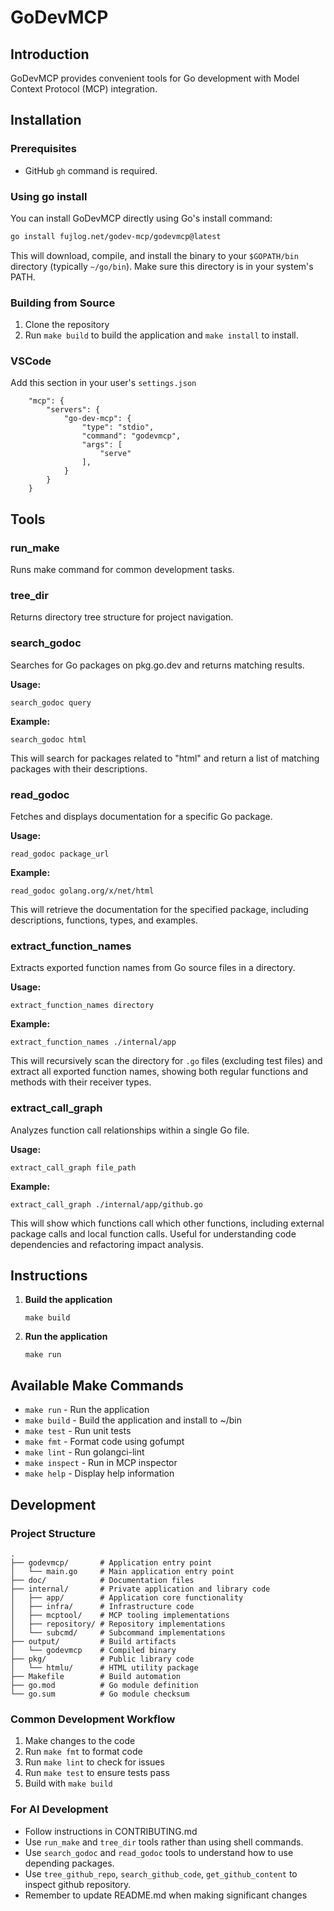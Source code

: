 # GoDevMCP

## Introduction

GoDevMCP provides convenient tools for Go development with Model Context Protocol (MCP) integration.

## Installation

### Prerequisites

- GitHub `gh` command is required.

### Using go install

You can install GoDevMCP directly using Go's install command:

```bash
go install fujlog.net/godev-mcp/godevmcp@latest
```

This will download, compile, and install the binary to your `$GOPATH/bin` directory (typically `~/go/bin`). Make sure this directory is in your system's PATH.

### Building from Source

1. Clone the repository
2. Run `make build` to build the application and `make install` to install.

### VSCode

Add this section in your user's `settings.json`
```
    "mcp": {
        "servers": {
            "go-dev-mcp": {
                "type": "stdio",
                "command": "godevmcp",
                "args": [
                    "serve"
                ],
            }
        }
    }
```

## Tools

### run_make

Runs make command for common development tasks.

### tree_dir

Returns directory tree structure for project navigation.

### search_godoc

Searches for Go packages on pkg.go.dev and returns matching results.

**Usage:**
```
search_godoc query
```

**Example:**
```
search_godoc html
```

This will search for packages related to "html" and return a list of matching packages with their descriptions.

### read_godoc

Fetches and displays documentation for a specific Go package.

**Usage:**
```
read_godoc package_url
```

**Example:**
```
read_godoc golang.org/x/net/html
```

This will retrieve the documentation for the specified package, including descriptions, functions, types, and examples.

### extract_function_names

Extracts exported function names from Go source files in a directory.

**Usage:**
```
extract_function_names directory
```

**Example:**
```
extract_function_names ./internal/app
```

This will recursively scan the directory for `.go` files (excluding test files) and extract all exported function names, showing both regular functions and methods with their receiver types.

### extract_call_graph

Analyzes function call relationships within a single Go file.

**Usage:**
```
extract_call_graph file_path
```

**Example:**
```
extract_call_graph ./internal/app/github.go
```

This will show which functions call which other functions, including external package calls and local function calls. Useful for understanding code dependencies and refactoring impact analysis.

## Instructions

1. **Build the application**
   ```
   make build
   ```

2. **Run the application**
   ```
   make run
   ```

## Available Make Commands

- `make run` - Run the application
- `make build` - Build the application and install to ~/bin
- `make test` - Run unit tests
- `make fmt` - Format code using gofumpt
- `make lint` - Run golangci-lint
- `make inspect` - Run in MCP inspector
- `make help` - Display help information

## Development

### Project Structure

```
.
├── godevmcp/       # Application entry point
│   └── main.go     # Main application entry point
├── doc/            # Documentation files
├── internal/       # Private application and library code
│   ├── app/        # Application core functionality
│   ├── infra/      # Infrastructure code
│   ├── mcptool/    # MCP tooling implementations
│   ├── repository/ # Repository implementations
│   └── subcmd/     # Subcommand implementations
├── output/         # Build artifacts
│   └── godevmcp    # Compiled binary
├── pkg/            # Public library code
│   └── htmlu/      # HTML utility package
├── Makefile        # Build automation
├── go.mod          # Go module definition
└── go.sum          # Go module checksum
```

### Common Development Workflow

1. Make changes to the code
2. Run `make fmt` to format code
3. Run `make lint` to check for issues
4. Run `make test` to ensure tests pass
5. Build with `make build`

### For AI Development

- Follow instructions in CONTRIBUTING.md
- Use `run_make` and `tree_dir` tools rather than using shell commands.
- Use `search_godoc` and `read_godoc` tools to understand how to use depending packages.
- Use `tree_github_repo`, `search_github_code`,  `get_github_content` to inspect github repository.
- Remember to update README.md when making significant changes
